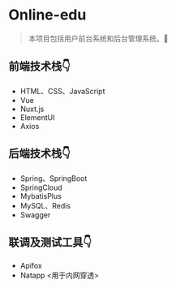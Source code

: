 # Online-edu  
> 本项目包括用户前台系统和后台管理系统。🤗


## 前端技术栈👇  

* HTML、CSS、JavaScript
* Vue
* Nuxt.js
* ElementUI
* Axios

## 后端技术栈👇  

* Spring、SpringBoot
* SpringCloud
* MybatisPlus
* MySQL、Redis
* Swagger

## 联调及测试工具👇

* Apifox
* Natapp <用于内网穿透>

